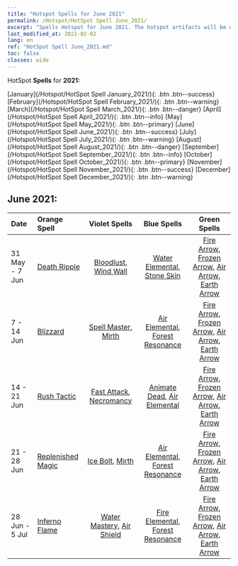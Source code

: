 ```yaml
---
title: "Hotspot Spells for June 2021"
permalink: /Hotspot/HotSpot Spell June_2021/
excerpt: "Spells Hotspot for June 2021. The hotspot artifacts will be updated at 05:00 on Mon. After the update, players will get an orange artifact that is a component of one of hotspot artifacts upon completing a certain number of Horoscopes"
last_modified_at: 2021-02-02
lang: en
ref: "HotSpot Spell June_2021.md"
toc: false
classes: wide
---
```


  HotSpot **Spells** for **2021:**

  [January](/Hotspot/HotSpot Spell January_2021/){: .btn .btn--success} [February](/Hotspot/HotSpot Spell February_2021/){: .btn .btn--warning} [March](/Hotspot/HotSpot Spell March_2021/){: .btn .btn--danger} [April](/Hotspot/HotSpot Spell April_2021/){: .btn .btn--info} [May](/Hotspot/HotSpot Spell May_2021/){: .btn .btn--primary} [June](/Hotspot/HotSpot Spell June_2021/){: .btn .btn--success} [July](/Hotspot/HotSpot Spell July_2021/){: .btn .btn--warning} [August](/Hotspot/HotSpot Spell August_2021/){: .btn .btn--danger} [September](/Hotspot/HotSpot Spell September_2021/){: .btn .btn--info} [October](/Hotspot/HotSpot Spell October_2021/){: .btn .btn--primary} [November](/Hotspot/HotSpot Spell November_2021/){: .btn .btn--success} [December](/Hotspot/HotSpot Spell December_2021/){: .btn .btn--warning} 

## June 2021:

  |  Date  |  Orange Spell  |  Violet Spells  | Blue Spells | Green Spells |
  |:-------|:---------------|:---------------:|:-----------:|:------------:|
  | 31 May - 7 Jun | [ Death Ripple](/Items/her_26/) | [ Bloodlust](/Items/her_109/), [ Wind Wall](/Items/her_146/) | [ Water Elemental](/Items/her_113/), [ Stone Skin](/Items/her_54/) | [ Fire Arrow](/Items/her_111/), [ Frozen Arrow](/Items/her_35/), [ Air Arrow](/Items/her_138/), [ Earth Arrow](/Items/her_98/) |
  | 7 - 14 Jun | [ Blizzard](/Items/her_86/) | [ Spell Master](/Items/her_4/), [ Mirth](/Items/her_103/) | [ Air Elemental](/Items/her_145/), [ Forest Resonance](/Items/her_43/) | [ Fire Arrow](/Items/her_111/), [ Frozen Arrow](/Items/her_35/), [ Air Arrow](/Items/her_138/), [ Earth Arrow](/Items/her_98/) |
  | 14 - 21 Jun | [ Rush Tactic](/Items/her_84/) | [ Fast Attack](/Items/her_92/), [ Necromancy](/Items/her_126/) | [ Animate Dead](/Items/her_63/), [ Air Elemental](/Items/her_145/) | [ Fire Arrow](/Items/her_111/), [ Frozen Arrow](/Items/her_35/), [ Air Arrow](/Items/her_138/), [ Earth Arrow](/Items/her_98/) |
  | 21 - 28 Jun | [ Replenished Magic](/Items/her_104/) | [ Ice Bolt](/Items/her_136/), [ Mirth](/Items/her_103/) | [ Air Elemental](/Items/her_145/), [ Forest Resonance](/Items/her_43/) | [ Fire Arrow](/Items/her_111/), [ Frozen Arrow](/Items/her_35/), [ Air Arrow](/Items/her_138/), [ Earth Arrow](/Items/her_98/) |
  | 28 Jun - 5 Jul | [ Inferno Flame](/Items/her_27/) | [ Water Mastery](/Items/her_44/), [ Air Shield](/Items/her_127/) | [ Fire Elemental](/Items/her_148/), [ Forest Resonance](/Items/her_43/) | [ Fire Arrow](/Items/her_111/), [ Frozen Arrow](/Items/her_35/), [ Air Arrow](/Items/her_138/), [ Earth Arrow](/Items/her_98/) |
